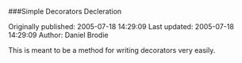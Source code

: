 ###Simple Decorators Decleration

Originally published: 2005-07-18 14:29:09
Last updated: 2005-07-18 14:29:09
Author: Daniel Brodie

This is meant to be a method for writing decorators very easily.